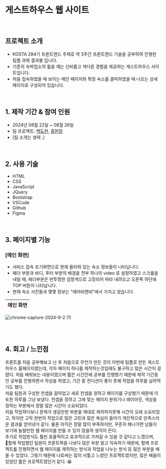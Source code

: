 # 게스트하우스 웹 사이트

<br>

## 프로젝트 소개

- KOSTA 284기 프론트엔드 주제로 약 3주간 프론트엔드 기술을 공부하여 진행한 팀플 과제 결과물 입니다.
- 기존의 숙박업소의 틀을 깨는 신비롭고 색다른 경험을 제공하는 게스트하우스 사이트입니다.
- 처음 접속하였을 때 보이는 메인 페이지와 특정 숙소를 클릭하였을 때 나오는 상세 페이지로 구성되어 있습니다.

<br>

## 1. 제작 기간 & 참여 인원
- 2024년 08월 22일 ~ 08월 26일
- 팀 프로젝트: [백도현](https://github.com/BaekDoHyeon), [홍현정](https://github.com/emily-hong)
- [팀 소개는 생략..]

<br>

## 2. 사용 기술
  - HTML
  - CSS
  - JavaScript
  - JQuery
  - Bootstrap
  - VSCode
  - Github
  - Figma

<br>

## 3. 페이지별 기능

### [메인 화면]
- 서비스 접속 초기화면으로 현재 올라와 있는 숙소 정보들이 나타납니다.
- 헤더 부분과 바디, 푸터 부분의 배경을 전부 하나의 video 로 설정하였고 스크롤을 내릴 때, 헤더부분은 반투명한 검정색으로 고정되어 따라 내려오고 오른쪽 하단에 TOP 버튼이 나타납니다.
- 현재 숙소 사진들과 몇몇 정보는 "에어비앤비"에서 가지고 왔습니다.

| 메인 화면 |
|----------|
![chrome-capture-2024-9-2 (1)](https://github.com/user-attachments/assets/7c1e9e2d-0d32-49c2-b417-2fa25c9351c7)

<br>


<br>

## 4. 회고 / 느낀점

프론트를 처음 공부해보고 난 후 처음으로 무언가 만든 것이 이번에 팀플로 만든 게스트하우스 홈페이지였는데, 각자 페이지 하나를 제작하는것임에도 불구하고 많은 시간이 걸렸다.
처음 배워보는 내용이였으며 짧은 시간안에 공부를 진행했기 때문에 제작 기간동안 공부를 진행하면서 작성을 하였고, 기간 중 컨디션이 좋지 못해 작업을 하루를 날려먹기도 했다.<br>
처음 팀원과 구성한 컨셉을 갈아업고 새로 컨셉을 정하고 페이지를 구상했기 때문에 이 또한 하루를 그냥 보냈다. 
컨셉을 정하고 그에 맞는 페이지 분위기나 레이아웃, 색상을 정하는 부분에서 정말 많은 시간이 소요되었다.<br>
처음 작업하다보니 문제가 생길만한 부분을 제대로 캐치하지못해 시간이 오래 소요되었고, 하지만 고작 한번의 작업으로 많은 고민과 많은 욕심이 들어가 개인적으로 만족스러운 결과를 얻어낸거 같다.
물론 아직은 정말 많이 부족하지만, 꾸준히 해나가면 남들이 보기에 놀랄만한 웹 페이지를 만들 수 있지 않을까 생각이 든다. <br>
추가로 작업방식도 훨씬 효율적이고 효과적으로 가져갈 수 있을 것 같다고 느꼈으며, 함께 작업했던 팀원이 프론트쪽을 나보다 많은 부분 알고 익숙하기 때문에, 함께 프로젝트를 진행하면서 웹 페이지를 제작하는 방식과 작업을 나누는 방식 등 많은 부분을 배울 수 있었다.
그렇기 때문에 나로써는 많이 서툴고 느렸던 프로젝트였지만, 많은 배움이 있었던 짧은 프로젝트였던거 같다. 😁

